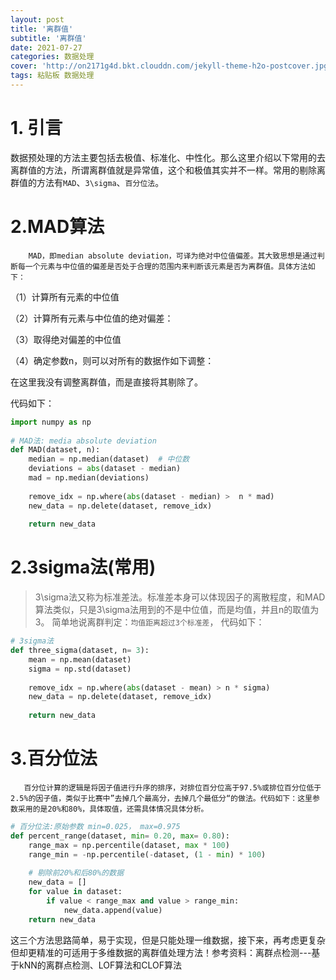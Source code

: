 ```yaml
---
layout: post
title: '离群值'
subtitle: '离群值'
date: 2021-07-27
categories: 数据处理
cover: 'http://on2171g4d.bkt.clouddn.com/jekyll-theme-h2o-postcover.jpg'
tags: 粘贴板 数据处理
---
```


# 1. 引言
数据预处理的方法主要包括去极值、标准化、中性化。那么这里介绍以下常用的去离群值的方法，所谓离群值就是异常值，这个和极值其实并不一样。常用的剔除离群值的方法有`MAD`、`3\sigma`、`百分位法`。

  
# 2.MAD算法

        MAD，即median absolute deviation，可译为绝对中位值偏差。其大致思想是通过判断每一个元素与中位值的偏差是否处于合理的范围内来判断该元素是否为离群值。具体方法如下：

（1）计算所有元素的中位值

（2）计算所有元素与中位值的绝对偏差：

（3）取得绝对偏差的中位值

（4）确定参数n，则可以对所有的数据作如下调整：



在这里我没有调整离群值，而是直接将其剔除了。

代码如下：
```python
import numpy as np
 
# MAD法: media absolute deviation
def MAD(dataset, n):
    median = np.median(dataset)  # 中位数
    deviations = abs(dataset - median)
    mad = np.median(deviations)
 
    remove_idx = np.where(abs(dataset - median) >  n * mad)
    new_data = np.delete(dataset, remove_idx)
 
    return new_data
```

# 2.3sigma法(常用)
> 3\sigma法又称为标准差法。标准差本身可以体现因子的离散程度，和MAD算法类似，只是3\sigma法用到的不是中位值，而是均值，并且n的取值为3。
     简单地说离群判定：`均值距离超过3个标准差`， 代码如下：
      
```python
# 3sigma法
def three_sigma(dataset, n= 3):
    mean = np.mean(dataset)
    sigma = np.std(dataset)
 
    remove_idx = np.where(abs(dataset - mean) > n * sigma)
    new_data = np.delete(dataset, remove_idx)
 
    return new_data
```

# 3.百分位法

       百分位计算的逻辑是将因子值进行升序的排序，对排位百分位高于97.5%或排位百分位低于2.5%的因子值，类似于比赛中”去掉几个最高分，去掉几个最低分“的做法。代码如下：这里参数采用的是20%和80%，具体取值，还需具体情况具体分析。
```python
# 百分位法:原始参数 min=0.025， max=0.975
def percent_range(dataset, min= 0.20, max= 0.80):
    range_max = np.percentile(dataset, max * 100)
    range_min = -np.percentile(-dataset, (1 - min) * 100)
 
    # 剔除前20%和后80%的数据
    new_data = []
    for value in dataset:
        if value < range_max and value > range_min:
            new_data.append(value)
    return new_data
```
       
这三个方法思路简单，易于实现，但是只能处理一维数据，接下来，再考虑更复杂但却更精准的可适用于多维数据的离群值处理方法！参考资料：离群点检测---基于kNN的离群点检测、LOF算法和CLOF算法
